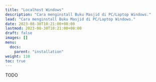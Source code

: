 ```yaml
---
title: "Localhost Windows"
description: "Cara menginstall Buku Masjid di PC/Laptop Windows."
lead: "Cara menginstall Buku Masjid di PC/Laptop Windows."
date: 2023-08-30T10:21:00+08:00
lastmod: 2023-08-30T10:21:00+08:00
draft: false
images: []
menu:
  docs:
    parent: "installation"
weight: 110
toc: true
---
```


TODO
